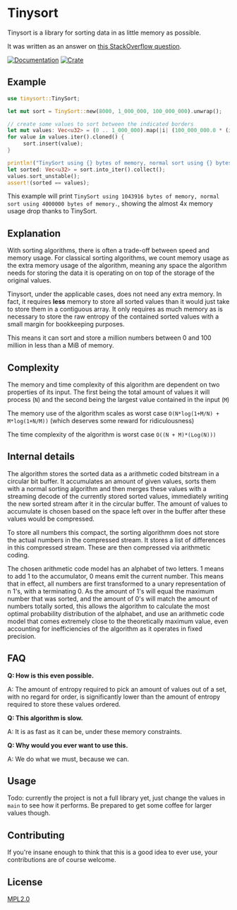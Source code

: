 # Tinysort

Tinysort is a library for sorting data in as little memory as possible.

It was written as an answer on [this StackOverflow question](https://stackoverflow.com/questions/12748246/sorting-1-million-8-decimal-digit-numbers-with-1-mb-of-ram/60976739#60976739).

[![Documentation](https://docs.rs/tinysort/badge.svg)](https://docs.rs/tinysort)
[![Crate](https://img.shields.io/crates/v/tinysort)](https://crates.io/crates/tinysort)

## Example

```rust
use tinysort::TinySort;

let mut sort = TinySort::new(8000, 1_000_000, 100_000_000).unwrap();

// create some values to sort between the indicated borders
let mut values: Vec<u32> = (0 .. 1_000_000).map(|i| (100_000_000.0 * (i as f64 * 0.4567895678).fract()) as u32).collect();
for value in values.iter().cloned() {
     sort.insert(value);
}

println!("TinySort using {} bytes of memory, normal sort using {} bytes of memory.", sort.used_space(), values.len() * std::mem::size_of::<u32>());
let sorted: Vec<u32> = sort.into_iter().collect();
values.sort_unstable();
assert!(sorted == values);
```
This example will print `TinySort using 1043916 bytes of memory, normal sort using 4000000 bytes of memory.`,
showing the almost 4x memory usage drop thanks to TinySort.

## Explanation

With sorting algorithms, there is often a trade-off between speed and memory usage.
For classical sorting algorithms, we count memory usage as the extra memory usage of the algorithm, meaning any space the algorithm
needs for storing the data it is operating on on top of the storage of the original values.

Tinysort, under the applicable cases, does not need any extra memory. In fact, it requires **less** memory to store all sorted values than it would just take to store them in a contiguous array. It only requires as much memory as is necessary to store the raw entropy of the contained sorted values with a small margin for bookkeeping purposes.

This means it can sort and store a million numbers between 0 and 100 million in less than a MiB of memory.

## Complexity

The memory and time complexity of this algorithm are dependent on two properties of its input. The first being the total amount of values it will process (`N`) and the second being the largest value contained in the input (`M`)

The memory use of the algorithm scales as worst case `O(N*log(1+M/N) + M*log(1+N/M))` (which deserves some reward for ridiculousness)

The time complexity of the algorithm is worst case `O((N + M)*(Log(N)))`

## Internal details

The algorithm stores the sorted data as a arithmetic coded bitstream in a circular bit buffer. It accumulates an amount of given values, sorts them with a normal sorting algorithm and then merges these values with a streaming decode of the currently stored sorted values, immediately writing the new sorted stream after it in the circular buffer. The amount of values to accumulate is chosen based on the space left over in the buffer after these values would be compressed.

To store all numbers this compact, the sorting algorithmm does not store the actual numbers in the compressed stream. It stores a list of differences in this compressed stream. These are then compressed via arithmetic coding.

The chosen arithmetic code model has an alphabet of two letters. 1 means to add 1 to the accumulator, 0 means emit the current number. This means that in effect, all numbers are first transformed to a unary representation of n 1's, with a terminating 0. As the amount of 1's will equal the maximum number that was sorted, and the amount of 0's will match the amount of numbers totally sorted, this allows the algorithm to calculate the most optimal probability distribution of the alphabet, and use an arithmetic code model that comes extremely close to the theoretically maximum value, even accounting for inefficiencies of the algorithm as it operates in fixed precision.

## FAQ

**Q: How is this even possible.**

A: The amount of entropy required to pick an amount of values out of a set, with no regard for order, is significantly lower than the amount of entropy required to store these values ordered.

**Q: This algorithm is slow.**

A: It is as fast as it can be, under these memory constraints.

**Q: Why would you ever want to use this.**

A: We do what we must, because we can.

## Usage

Todo: currently the project is not a full library yet, just change the values in `main` to see how it performs. Be prepared to get some coffee for larger values though.

## Contributing

If you're insane enough to think that this is a good idea to ever use, your contributions are of course welcome.

## License

[MPL2.0](https://www.mozilla.org/en-US/MPL/2.0/)
